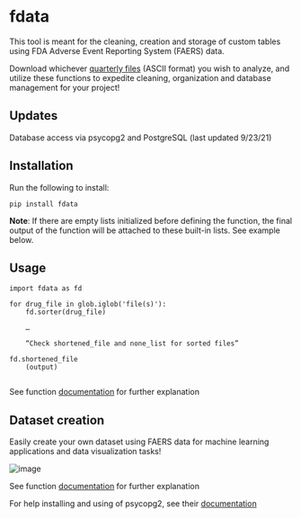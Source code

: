 # fdata

This tool is meant for the cleaning, creation and storage of custom tables using FDA Adverse Event Reporting System (FAERS) data.

Download whichever [quarterly files](https://fis.fda.gov/extensions/FPD-QDE-FAERS/FPD-QDE-FAERS.html) (ASCII format) you wish to analyze, and utilize these functions to expedite cleaning, organization and database management for your project!

## **Updates**

Database access via psycopg2 and PostgreSQL (last updated 9/23/21)

## **Installation**

Run the following to install:
```
pip install fdata
```
**Note**: If there are empty lists initialized before defining the function, the final output of the function will be attached to these built-in lists. See example below.


## **Usage**
```
import fdata as fd

for drug_file in glob.iglob('file(s)'):
	fd.sorter(drug_file)

	…

	“Check shortened_file and none_list for sorted files”

fd.shortened_file
    (output)
    
```
See function [documentation](https://github.com/G-Sprouts/FDA_sae/blob/sprout/docs.ipynb) for further explanation

## Dataset creation

Easily create your own dataset using FAERS data for machine learning applications and data visualization tasks! 

![image](https://user-images.githubusercontent.com/66538374/129272912-d6f5af3b-c50d-4c41-84ae-69104c14de6b.png)


See function [documentation](https://github.com/G-Sprouts/FDA_sae/blob/sprout/docs.ipynb) for further explanation

For help installing and using of psycopg2, see their [documentation](https://www.psycopg.org/docs/install.html)
